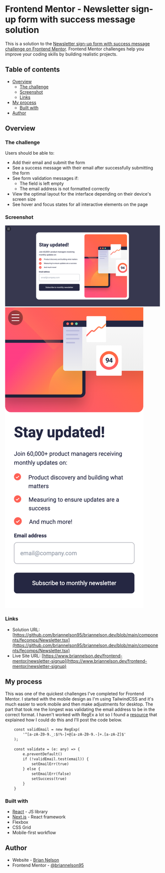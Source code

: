 # Frontend Mentor - Newsletter sign-up form with success message solution

This is a solution to the [Newsletter sign-up form with success message challenge on Frontend Mentor](https://www.frontendmentor.io/challenges/newsletter-signup-form-with-success-message-3FC1AZbNrv). Frontend Mentor challenges help you improve your coding skills by building realistic projects. 

## Table of contents

- [Overview](#overview)
  - [The challenge](#the-challenge)
  - [Screenshot](#screenshot)
  - [Links](#links)
- [My process](#my-process)
  - [Built with](#built-with)
- [Author](#author)


## Overview

### The challenge

Users should be able to:

- Add their email and submit the form
- See a success message with their email after successfully submitting the form
- See form validation messages if:
  - The field is left empty
  - The email address is not formatted correctly
- View the optimal layout for the interface depending on their device's screen size
- See hover and focus states for all interactive elements on the page

### Screenshot

![](/public/images/newsletter-signup.png)
![](/public/images/newsletter-mobile.png)

### Links

- Solution URL: [https://github.com/briannelson95/briannelson.dev/blob/main/components/fecomps/Newsletter.tsx](https://github.com/briannelson95/briannelson.dev/blob/main/components/fecomps/Newsletter.tsx)
- Live Site URL: [https://www.briannelson.dev/frontend-mentor/newsletter-signup](https://www.briannelson.dev/frontend-mentor/newsletter-signup)

## My process

This was one of the quickest challenges I've completed for Frontend Mentor. I started with the mobile design as I'm using TailwindCSS and it's much easier to work mobile and then make adjustments for desktop. The part that took me the longest was validating the email address to be in the correct format. I haven't worked with RegEx a lot so I found a [resource](https://www.tutorialspoint.com/regex-in-reactjs) that explained how I could do this and I'll post the code below.

```tsx
    const validEmail = new RegExp(
        '^[a-zA-Z0-9._:$!%-]+@[a-zA-Z0-9.-]+.[a-zA-Z]$'
    );

    const validate = (e: any) => {
        e.preventDefault()
        if (!validEmail.test(email)) {
            setEmailErr(true)
        } else {
            setEmailErr(false)
            setSuccess(true)
        }
    }
```

### Built with

- [React](https://reactjs.org/) - JS library
- [Next.js](https://nextjs.org/) - React framework
- Flexbox
- CSS Grid
- Mobile-first workflow


## Author

- Website - [Brian Nelson](https://www.briannelson.dev)
- Frontend Mentor - [@briannelson95](https://www.frontendmentor.io/profile/briannelson95)

